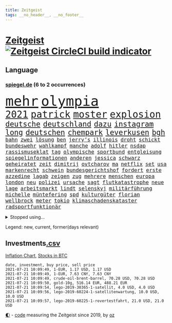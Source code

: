 ```yaml
---
title: Zeitgeist
tags: __no_header__, __no_footer__
---
```


# [Zeitgeist](https://oliz.io/zeitgeist/) [![Zeitgeist CircleCI build indicator](https://circleci.com/gh/ooz/zeitgeist.svg?style=shield)](https://circleci.com/gh/ooz/zeitgeist)

## Language

<h3><a href="https://www.spiegel.de" target="_blank">spiegel.de</a> (6 to 2 occurrences)</h3>
<p style="font-family:monospace">
<span style="font-size:32pt"><a href="news_links.html#mehr" class="current">mehr</a></span>
<span style="font-size:32pt"><a href="news_links.html#olympia" class="current">olympia</a></span>
<br>
<span style="font-size:22pt"><a href="news_links.html#2021" class="current">2021</a></span>
<span style="font-size:22pt"><a href="news_links.html#patrick" class="current">patrick</a></span>
<span style="font-size:22pt"><a href="news_links.html#moster" class="new">moster</a></span>
<span style="font-size:22pt"><a href="news_links.html#explosion" class="current">explosion</a></span>
<br>
<span style="font-size:17pt"><a href="news_links.html#deutsche" class="current">deutsche</a></span>
<span style="font-size:17pt"><a href="news_links.html#deutschland" class="current">deutschland</a></span>
<span style="font-size:17pt"><a href="news_links.html#dazu" class="current">dazu</a></span>
<span style="font-size:17pt"><a href="news_links.html#instagram" class="current">instagram</a></span>
<span style="font-size:17pt"><a href="news_links.html#long" class="current">long</a></span>
<span style="font-size:17pt"><a href="news_links.html#deutschen" class="current">deutschen</a></span>
<span style="font-size:17pt"><a href="news_links.html#chempark" class="new">chempark</a></span>
<span style="font-size:17pt"><a href="news_links.html#leverkusen" class="current">leverkusen</a></span>
<span style="font-size:17pt"><a href="news_links.html#bgh" class="current">bgh</a></span>
<br>
<span style="font-size:12pt"><a href="news_links.html#bahn" class="current">bahn</a></span>
<span style="font-size:12pt"><a href="news_links.html#zwei" class="current">zwei</a></span>
<span style="font-size:12pt"><a href="news_links.html#lösung" class="current">lösung</a></span>
<span style="font-size:12pt"><a href="news_links.html#ben" class="current">ben</a></span>
<span style="font-size:12pt"><a href="news_links.html#jerry’s" class="new">jerry’s</a></span>
<span style="font-size:12pt"><a href="news_links.html#illinois" class="new">illinois</a></span>
<span style="font-size:12pt"><a href="news_links.html#droht" class="current">droht</a></span>
<span style="font-size:12pt"><a href="news_links.html#schickt" class="current">schickt</a></span>
<span style="font-size:12pt"><a href="news_links.html#bundeswehr" class="current">bundeswehr</a></span>
<span style="font-size:12pt"><a href="news_links.html#wahlkampf" class="current">wahlkampf</a></span>
<span style="font-size:12pt"><a href="news_links.html#manche" class="current">manche</a></span>
<span style="font-size:12pt"><a href="news_links.html#adolf" class="current">adolf</a></span>
<span style="font-size:12pt"><a href="news_links.html#hitler" class="current">hitler</a></span>
<span style="font-size:12pt"><a href="news_links.html#nsdap" class="current">nsdap</a></span>
<span style="font-size:12pt"><a href="news_links.html#rassismuseklat" class="new">rassismuseklat</a></span>
<span style="font-size:12pt"><a href="news_links.html#tag" class="current">tag</a></span>
<span style="font-size:12pt"><a href="news_links.html#olympische" class="current">olympische</a></span>
<span style="font-size:12pt"><a href="news_links.html#sportbund" class="current">sportbund</a></span>
<span style="font-size:12pt"><a href="news_links.html#entgleisung" class="new">entgleisung</a></span>
<span style="font-size:12pt"><a href="news_links.html#spiegelinformationen" class="current">spiegelinformationen</a></span>
<span style="font-size:12pt"><a href="news_links.html#anderen" class="current">anderen</a></span>
<span style="font-size:12pt"><a href="news_links.html#jessica" class="current">jessica</a></span>
<span style="font-size:12pt"><a href="news_links.html#schwarz" class="new">schwarz</a></span>
<span style="font-size:12pt"><a href="news_links.html#geheiratet" class="current">geheiratet</a></span>
<span style="font-size:12pt"><a href="news_links.html#zeit" class="current">zeit</a></span>
<span style="font-size:12pt"><a href="news_links.html#dimitrij" class="new">dimitrij</a></span>
<span style="font-size:12pt"><a href="news_links.html#ovtcharov" class="new">ovtcharov</a></span>
<span style="font-size:12pt"><a href="news_links.html#ma" class="new">ma</a></span>
<span style="font-size:12pt"><a href="news_links.html#netflix" class="current">netflix</a></span>
<span style="font-size:12pt"><a href="news_links.html#set" class="current">set</a></span>
<span style="font-size:12pt"><a href="news_links.html#usa" class="current">usa</a></span>
<span style="font-size:12pt"><a href="news_links.html#markenrecht" class="current">markenrecht</a></span>
<span style="font-size:12pt"><a href="news_links.html#schwein" class="current">schwein</a></span>
<span style="font-size:12pt"><a href="news_links.html#bundesgerichtshof" class="current">bundesgerichtshof</a></span>
<span style="font-size:12pt"><a href="news_links.html#fordert" class="current">fordert</a></span>
<span style="font-size:12pt"><a href="news_links.html#erste" class="current">erste</a></span>
<span style="font-size:12pt"><a href="news_links.html#azzedine" class="new">azzedine</a></span>
<span style="font-size:12pt"><a href="news_links.html#lagab" class="new">lagab</a></span>
<span style="font-size:12pt"><a href="news_links.html#zeigen" class="current">zeigen</a></span>
<span style="font-size:12pt"><a href="news_links.html#zug" class="current">zug</a></span>
<span style="font-size:12pt"><a href="news_links.html#mehrere" class="current">mehrere</a></span>
<span style="font-size:12pt"><a href="news_links.html#menschen" class="current">menschen</a></span>
<span style="font-size:12pt"><a href="news_links.html#europa" class="current">europa</a></span>
<span style="font-size:12pt"><a href="news_links.html#london" class="current">london</a></span>
<span style="font-size:12pt"><a href="news_links.html#neu" class="current">neu</a></span>
<span style="font-size:12pt"><a href="news_links.html#polizei" class="current">polizei</a></span>
<span style="font-size:12pt"><a href="news_links.html#ursache" class="current">ursache</a></span>
<span style="font-size:12pt"><a href="news_links.html#sagt" class="current">sagt</a></span>
<span style="font-size:12pt"><a href="news_links.html#flutkatastrophe" class="current">flutkatastrophe</a></span>
<span style="font-size:12pt"><a href="news_links.html#neue" class="current">neue</a></span>
<span style="font-size:12pt"><a href="news_links.html#lage" class="current">lage</a></span>
<span style="font-size:12pt"><a href="news_links.html#arbeitsmarkt" class="current">arbeitsmarkt</a></span>
<span style="font-size:12pt"><a href="news_links.html#lindt" class="new">lindt</a></span>
<span style="font-size:12pt"><a href="news_links.html#selenskyj" class="new">selenskyj</a></span>
<span style="font-size:12pt"><a href="news_links.html#militärführung" class="new">militärführung</a></span>
<span style="font-size:12pt"><a href="news_links.html#michelle" class="current">michelle</a></span>
<span style="font-size:12pt"><a href="news_links.html#müntefering" class="new">müntefering</a></span>
<span style="font-size:12pt"><a href="news_links.html#spd" class="current">spd</a></span>
<span style="font-size:12pt"><a href="news_links.html#kulturgüter" class="new">kulturgüter</a></span>
<span style="font-size:12pt"><a href="news_links.html#florian" class="current">florian</a></span>
<span style="font-size:12pt"><a href="news_links.html#wellbrock" class="new">wellbrock</a></span>
<span style="font-size:12pt"><a href="news_links.html#meter" class="current">meter</a></span>
<span style="font-size:12pt"><a href="news_links.html#tokio" class="current">tokio</a></span>
<span style="font-size:12pt"><a href="news_links.html#klimaschadenskataster" class="new">klimaschadenskataster</a></span>
<span style="font-size:12pt"><a href="news_links.html#radsportfunktionär" class="new">radsportfunktionär</a></span>
</p>
<details>
<summary>Stopped using...</summary>
<p class="former" style="font-size:12pt">
cristiano(281) begeistern(280) strafmaßnahmen(280) unentschieden(280) angriffen(279) fallzahlen(279) flaschen(279) leon(279) niveau(279) profi(279) strand(279) wirklichkeit(279) wünschen(279) coronalage(278) entwarnung(278) herkunft(278) material(278) st(278) traurigen(278) versteht(278) zahlreichen(278) diskutieren(277) erholt(277) hubschrauber(277) jemand(277) komplizen(277) löst(277) verschärfen(277) versuch(277) weise(277) breit(276) bremen(276) carl(276) durchaus(276) euphorie(276) gelegt(276) kompromiss(276) meldete(276) modernen(276) oppositionellen(276) problematisch(276) sinken(276) stockholm(276) usaußenminister(276) verklagt(276) verkündet(276) zeuge(276) zuhause(276) 7(275) auskommen(275) bundesweit(275) erleben(275) erntet(275) eugipfel(275) flüchtlingscamp(275) geistliche(275) großeinsatz(275) haftstrafe(275) homosexualität(275) jagd(275) lobt(275) manipuliert(275) menschheit(275) mittelfeldspieler(275) muslime(275) nutzung(275) osteuropa(275) otto(275) uswirtschaft(275) berichte(274) beweisen(274) extremismus(274) gefüllt(274) geschlagen(274) goretzka(274) islamistischen(274) kollaps(274) mars(274) militärs(274) personal(274) schlag(274) solle(274) thailand(274) verstöße(274) vorstand(274) 78(273) alternativen(273) andrea(273) anpfiff(273) aufgefordert(273) außenpolitik(273) beschuss(273) bildung(273) gelernt(273) geworben(273) ifoindex(273) kieler(273) korrigiert(273) leisten(273) lob(273) lübcke(273) menschenrechte(273) meuthen(273) neunzigerjahren(273) rekordmeister(273) saskia(273) streng(273) tieren(273) verschieben(273) vorhaben(273) walter(273) zivilisten(273) antarktis(272) damaligen(272) dosen(272) dritter(272) entlastet(272) fridays(272) future(272) gestoßen(272) grundschüler(272) höheren(272) katze(272) kämpfer(272) linie(272) mediziner(272) mitgliedstaaten(272) rechtsextremismus(272) siemens(272) spott(272) stefanie(272) trennt(272) verbreitet(272) ökonom(272) abwehr(271) ausbauen(271) australischer(271) fanden(271) fuß(271) gedenken(271) gehe(271) griffen(271) halt(271) lüge(271) manuel(271) mitarbeitern(271) miteinander(271) nachfolgerin(271) party(271) planeten(271) regensburg(271) ruhen(271) schleswigholstein(271) schwangere(271) spanier(271) vermögen(271) zucker(271) 2024(270) autohersteller(270) babys(270) berufen(270) blockieren(270) brown(270) desaster(270) fleisch(270) intensivbetten(270) ließen(270) lügen(270) polizeieinsatz(270) rechtsextremisten(270) schwanger(270) trieb(270) verteidiger(270) zuversicht(270) 37(269) auseinandersetzungen(269) gewässern(269) höchst(269) interesse(269) investitionen(269) klären(269) krank(269) kurve(269) medikament(269) senkt(269) sibirien(269) souverän(269) spanischen(269) stoppt(269) subventionen(269) verstorbene(269) wiederwahl(269) ausgeliefert(268) ausstattung(268) dokumente(268) drehten(268) elke(268) entschuldigen(268) finanziell(268) freunden(268) gesteht(268) gesunde(268) linken(268) präsidentschaftswahlen(268) richtet(268) solidarität(268) spannenden(268) teilnehmer(268) wand(268) werben(268) behandeln(267) bestraft(267) deal(267) dicht(267) dietmar(267) einrichtungen(267) erwägen(267) greta(267) nationale(267) rainer(267) sensation(267) stellten(267) studenten(267) trennung(267) warnten(267) zwillinge(267) üben(267) abgeriegelt(266) ausweitung(266) bremst(266) grundlage(266) infektion(266) irans(266) kochen(266) meinungsfreiheit(266) treiber(266) update(266) verdächtigt(266) verfügung(266) 81(265) audi(265) falle(265) freundschaft(265) jemen(265) kämpfe(265) petra(265) rathaus(265) razzien(265) stau(265) streamingdienst(265) weitergegeben(265) zielgeraden(265) absetzung(264) coronaerkrankung(264) eigener(264) fit(264) linkspartei(264) längere(264) sprengsatz(264) wären(264) hammer(263) sportlich(263) wahlrechtsreform(263) zusammenhalt(263) 13jähriger(262) ecken(262) hielten(262) leiche(262) potsdam(262) zentralen(262) 11000(261) eukommissionschefin(261) funktionäre(261) jahrelangen(261) separatisten(261) unerträglich(261) berufungsgericht(260) fahndet(260) frische(260) robin(260) sauerstoff(260) see(260) stiegen(260) unterschied(260) unterstützer(260) vergleiche(260) verstoßen(260) womit(260) wunder(260) beinahe(259) coronabedingt(259) hinweg(259) matthias(259) pflanzen(259) aktivistin(258) bushido(258) loswerden(258) strenge(258) entspannung(257) erfunden(257) gittern(257) gletscher(257) offiziellen(257) schwerverletzte(257) christdemokraten(256) entbehrungen(256) erwachsenen(256) mancher(256) paschinjan(256) angelegt(255) enttäuschung(255) fehlten(255) franzose(255) gedanken(255) gestoppt(255) mangel(255) ryan(255) abouchaker(254) arafat(254) coronazeit(254) frauenquote(254) mecklenburgvorpommern(254) norwegens(254) brutaler(253) erderwärmung(253) mick(253) schumacher(253) sitzung(253) spiegelumfrage(253) strände(253) überraschenden(253) beziehen(252) falscher(252) giuliani(252) green(252) iss(252) lasst(252) möchten(252) mülheim(252) platzverweis(252) provokation(252) schonen(252) sozialdemokraten(252) taucht(252) verkehrschaos(252) analysiert(251) müsste(251) raab(251) spaltet(251) sperrte(251) terrorismus(251) minus(250) männlichen(250) pkw(250) 46(249) langeweile(249) meines(249) 19jähriger(248) bürgerinnen(248) erschießt(248) hausarrest(248) kandidieren(248) kassel(248) philosoph(248) steigern(248) text(248) warfen(248) justin(247) konferenz(247) regierungschefin(247) samt(247) singapur(247) mitarbeiterin(246) pushbacks(246) regierungserklärung(246) stellung(246) würzburger(246) ausgeweitet(245) bewusst(245) bundeswehrsoldaten(245) favorit(245) heinrich(245) schülerin(245) sprachen(245) verblüffend(245) vergangen(245) verkürzt(245) fußballwm(244) öffnung(244) herausgefunden(243) ungeklärt(243) angezeigt(242) fortsetzung(242) kern(242) schokolade(242) trauert(242) erwarteten(241) erzbistum(241) folter(241) kanaren(241) landeschef(241) minderjährigen(241) sobald(241) vermeintlich(241) telegram(240) akten(239) schlimme(239) 2009(238) doping(237) dringt(237) iranischen(237) georg(236) halbiert(236) unionspolitiker(236) freispruch(235) schade(235) schmerz(235) south(235) 40jährige(234) apples(234) gegentor(234) slowakei(234) unterhaltung(234) schritten(233) vermeidet(233) 41jähriger(232) anfühlt(232) erforscht(232) königshaus(232) ladung(232) sogenannten(232) stürmte(232) georgia(231) vorgenommen(231) erhöhung(230) flügel(230) impfstoffs(230) rassismusvorwürfe(230) weine(230) virusmutation(229) 6000(228) knacken(228) farben(227) offenem(227) hongkongs(226) kameraden(226) zentimeter(226) divers(225) krefeld(225) ursprünglich(225) vorletzten(225) wieso(225) coronajahr(224) engen(224) gesellschaftlichen(223) unverzichtbar(223) grüße(222) normalerweise(222) rechtskräftig(221) studios(221) atomabkommen(220) nationalsozialismus(220) vorsichtig(219) as(218) muslimischen(218) gezwungen(216) vermisster(216) atomdeal(215) flog(215) bist(214) ertrank(214) antony(213) blinken(213) mietendeckel(213) mobilität(213) prüfer(213) coronafolgen(212) lärm(212) gabriele(211) härteren(211) 32jährigen(210) bertelsmann(210) cdu/csu(210) tolle(210) fabian(209) norwegischer(209) boomt(208) bunt(208) regimes(208) reihen(208) entzug(206) hinein(206) warme(206) aktionen(205) bizarre(205) versammelt(205) ärgern(204) champ(201) mail(201) abgewickelt(200) beschafft(200) showdown(200) zweieinhalb(200) abgeordnetenhaus(199) mahnte(199) kilo(198) monatelanger(197) stopp(197) everest(196) ruhrgebiet(196) coronakosten(195) londons(195) spannung(195) your(195) abhilfe(193) exuspräsident(193) überforderte(193) 150000(192) bewusstsein(192) priorisierung(192) ehrt(191) lissabon(191) woelki(191) quält(190) bundesgesundheitsministerium(188) marie(188) ffp2masken(187) grassiert(187) klimaklage(187) ereignet(186) großvater(186) einreisebeschränkungen(185) virtuelle(184) verhilft(183) impfstofflieferungen(182) urlaubsinsel(182) friends(181) dürre(180) polizeiruf(178) überrollt(178) impft(176) berüchtigte(175) außergewöhnlich(174) scheiden(173) 72jähriger(172) neunte(172) polizeibeamte(171) dpa(170) genehmigte(170) gäbe(170) strafgerichtshof(168) geheimen(164) generalstaatsanwaltschaft(164) diagnose(163) klimaschädlich(162) bestens(161) distanzunterricht(161) backup(160) langzeitherrscher(160) zulauf(160) impfreihenfolge(154) gelöschte(153) nüßlein(153) regierungsbeteiligung(153) affront(152) breite(152) ehrgeizige(152) unterschriften(152) verringern(152) bekannter(151) total(151) einstufen(150) falschaussagen(150) härtesten(150) produzent(149) reparatur(149) student(149) passagier(148) el(147) hilton(147) sympathien(147) mist(145) entzogen(144) herstellers(144) filmemacherin(143) frühwarnsystem(142) abberufen(141) capital(141) einfamilienhäuser(140) ruhr(140) sicherheitskräften(140) aung(138) kyi(138) militärputsch(138) sommerurlaub(138) suu(138) 53jähriger(137) exportieren(137) streich(136) stärkste(136) ausgebildet(135) grundsätzliche(135) neuss(135) plagen(135) stiefvater(135) unverletzt(135) wetters(135) turbulenzen(134) bahnverkehr(133) kaltfront(133) kannte(133) montagmorgen(133) staatsfernsehen(133) festen(132) hancock(132) follower(131) gereicht(131) recherche(131) ungeahnte(131) worüber(130) argentiniens(129) stefanos(129) tsitsipas(129) westberlin(128) beschwert(126) konfliktberaterin(126) marsmission(126) objekte(126) wawrzinek(126) zeichner(126) freigabe(125) gestörten(125) hochschule(125) ministern(125) hoffentlich(124) musikers(123) nachsehen(123) typ(123) bürgerrechtler(122) münchener(122) portugals(122) realen(122) tagebuch(122) belohnung(121) gesteckt(121) grundstein(121) übung(121) nachrichtendienste(120) startelf(120) bekräftigte(119) beeindruckt(118) feste(118) kinderbuch(118) 1100(117) igor(117) obhut(117) russe(117) nikol(116) heimische(115) pandemiewelle(115) freizugeben(114) kopenhagen(114) michigan(114) angefahren(113) kürzeren(113) seinerseits(112) ausfuhr(111) interessante(111) kulturkampf(111) cdumann(110) erkenntnis(110) redaktion(110) stabilisiert(110) strecken(110) distanzierten(109) erledigt(109) press(109) gdl(108) homosexueller(108) lokführergewerkschaft(108) pekings(108) zelle(107) lanka(106) sri(106) untermauert(105) starregisseur(104) unverantwortlich(104) landesarbeitsgericht(103) schafften(103) vettel(103) 59(102) methan(102) topfavorit(102) l(101) schenkt(101) erhob(100) aussprache(98) grundlegende(98) wohnhauses(98) fortschritten(97) niedrige(97) rennstall(97) teilzeit(97) eigentore(96) pdf(96) sophia(96) belegschaft(95) stadtrat(95) usamerikanische(95) kürzester(94) angeschlagen(93) anschließende(93) erspart(93) konsumiert(93) bemühen(91) bevorzugen(91) emspiel(91) geprallt(91) spürt(91) uskollegen(91) beleuchtung(90) gelitten(90) greenpeace(90) rekordtief(90) wunde(90) überdenken(90) bahnhöfe(89) eier(89) fonds(89) korunde(89) legehennen(89) nachkriegszeit(89) nachschub(89) schädel(89) selbstmordattentäter(89) suezkanal(89) tvexperten(89) aussteiger(88) ergründen(88) ever(88) genozid(88) given(88) vorrunde(88) havertz(87) kai(87) wiesenmüller(87) mitspieler(86) tierpark(86) zoff(86) kugeln(85) sozialwohnungen(85) suezkanalbehörde(85) torschütze(85) nordafrika(84) pyrotechnik(84) tafel(84) verbringt(84) weltrangliste(84) bosporus(82) durchführen(82) gesundheitsexperte(82) hauch(82) nett(82) spiegellesern(82) umweltkatastrophe(82) 250(81) junges(81) klimaneutralität(81) kuriere(81) labourpartei(81) nordmazedonien(81) wimbledonsieg(81) aufmerksamen(80) feldpost(80) petry(80) unternehmenssteuern(80) zeitnahe(80) anzumerken(79) interessen(79) solide(79) zwischenfall(79) 45000(78) flugzeugs(78) geldhahn(78) homophobie(77) träumte(77) verteilen(77) weltgrößten(77) wähnte(77) außerirdische(76) besitzern(76) dörfern(76) hussein(76) interessiert's(76) zentralafrikanischen(76) aliens(75) benzema(74) dialog(74) hochschwangere(74) bezweifeln(73) uneins(73) dieselmotor(72) mumie(72) ostdeutschland(72) vinci(72) eiltempo(71) freitagnachmittag(71) gründerinnen(71) kompromittierende(71) vereine(71) krisenland(70) run(70) stromnetzes(70) dei(69) opus(69) ultrakonservativen(69) auflaufen(68) jugendämter(68) reederei(68) riechen(68) systematische(68) vergewaltiger(68) windsors(68) abgezogen(67) einfrieren(67) ohio(67) wedding(67) wissenschaftlerinnen(67) zerschlug(67) eingebracht(66) impfpriorisierung(66) klagte(66) lai(66) sanktionsliste(66) usforscher(66) bouffier(65) examen(65) lässig(65) netze(65) straftatbestand(65) unterhauses(65) abwarten(64) jubel(64) muslim(64) streikt(64) petition(63) sozialisten(63) almuth(62) erzürnt(62) gegensatz(62) konzentration(62) lizenzen(62) neubau(62) schult(62) stritten(62) betriebssystems(61) praktiken(61) square(61) teller(61) arenen(60) elton(60) label(60) normales(60) prix(60) sarkastischen(60) vorbehalt(60) betritt(59) erstem(59) forschungsprojekt(59) klimaschutzgesetz(59) konzernen(59) westdeutschen(59) drosseln(58) entweder(58) psychotherapeutin(58) rudy(58) wagt(58) wmdritte(58) bezahlte(57) hinzuweisen(57) rebellen(57) tiraden(57) bestritt(56) 28jährige(55) allgemeinmediziner(55) ferne(55) führungskräfte(55) giulianis(55) krebserkrankung(55) weltklimarat(55) bafög(54) benötigten(54) badeunfall(53) verfeindeten(53) bildungseinrichtungen(52) elmar(52) hochhauses(52) impftermine(52) rekordzeit(52) umgekommen(52) zurückgerufen(52) chinese(51) europapolitiker(51) nähern(51) pipelines(51) 83(50) beispiellose(50) küstenstadt(50) propagiert(50) sorglosigkeit(50) unglücke(50) aogo(49) bretagne(49) lehmann(49) linien(49) sensible(49) staatlicher(49) vorreiter(49) geknackt(48) romane(48) rückschläge(48) ausgezählt(47) ehrgeizigen(47) ertrag(47) klassement(47) nepal(47) gravierenden(46) kaufte(46) ransomware(46) vertrieben(46) einschnitte(45) luftangriff(45) nervig(45) ewan(44) klimaschutzbewegung(44) kostenexplosion(44) versperrt(44) amy(43) billy(43) blatts(43) historikerin(43) picassobild(43) überzahl(43) emteilnahme(42) fünfstündigen(42) geraden(42) hilflos(42) windeln(42) familienhund(41) festnehmen(41) leichtsinn(41) namibia(41) eigner(40) einsätze(40) hardliner(40) hygienekonzept(40) israelisches(40) jena(40) übergriffs(40) elektroschrott(39) herzog(39) lokführer(39) misstrauen(39) unglaublich(39) entmachten(38) hals(38) verursachen(38) fahne(37) parlamentswahlen(37) revolutionieren(37) suppe(37) verbrennerverbot(37) westjordanland(37) bezahlten(36) erreichten(36) karim(36) kugel(36) tornados(36) videoaufnahmen(36) zentralafrika(36) dynamik(35) erzielen(35) heimgrandprix(35) nachmelden(35) republik21podcast(35) massensturz(34) profiteure(34) solar(34) atomprogramm(33) beschäftigung(33) dänischenhagen(33) geflüchteter(33) mangelhafter(33) naturschützer(33) schießereien(33) treffern(33) wiederbelebt(33) afdchefs(32) fußballgeschichte(32) hms(32) sapega(32) zeugnisse(32) zikaden(32) özdemir(32) betraf(31) flugzeugträger(31) geschichtsbüchern(31) hamasflagge(31) palästinensischen(31) tausender(31) bekämpften(30) nebenjobs(30) protassewitsch(30) supreme(30) ufos(30) verunreinigt(30) alaba(29) duque(29) iván(29) kolumbien(29) terrorverdächtiger(29) verwandeln(29) angler(28) entgangen(28) fangen(28) tormaschine(28) viermal(28) weitergeleitet(28) überschallflieger(28) fehle(27) juraprüfung(27) marktposition(27) nordostseekanal(27) wettbewerbshüter(27) zusammenarbeiten(27) analysieren(26) bergsteigerin(26) oecd(26) pearl(26) rohstoffe(26) spürbarer(26) tsang(26) ureinwohner(26) wahlrechtsänderung(26) xpress(26) kvitová(25) streiken(25) trudeau(25) usserie(25) dauerhaften(24) eva(24) geregelt(24) populismus(24) realitätsverweigerung(24) sofja(24) späteren(24) wurm(24) 215(23) annamaria(23) beziffern(23) felder(23) ferchichi(23) gosens(23) kultusminister(23) lebe(23) schusswaffe(23) schwäche(23) 01(22) kriegsschiff(22) kurioses(22) olympiapremiere(22) remote(22) bauwirtschaft(21) buchhandels(21) einstiger(21) entschärfen(21) lokal(21) martina(21) schärfe(21) sinovac(21) soweit(21) wetterte(21) wmführenden(21) asylanträge(20) leichtverletzte(20) linkenabgeordneten(20) motivierte(20) mühsam(20) rhein(20) ussanktionen(20) abflauen(19) abstände(19) aggressiver(19) altkunden(19) brent(19) euroleague(19) ferngesteuert(19) gefangener(19) maschinenpistole(19) nordseesorte(19) anhalter(18) britischem(18) bundespolitiker(18) familienplanung(18) gepflegt(18) hilfskräfte(18) höherer(18) kirchen(18) lupe(18) schultern(18) alliierten(17) bauern(17) bewirkt(17) hauptfigur(17) kleidung(17) sterbende(17) verdienten(17) flüchtet(16) katalanischen(16) publikumsliebling(16) anführer(15) badeunfälle(15) busquets(15) hessische(15) unmittelbare(15) ertrinkt(14) jamaika(14) mary(14) miserables(14) salvadors(14) sek(14) ahnden(13) beuth(13) chatgruppen(13) leopoldina(13) rechtsstaatlichkeit(13) reiseverbot(13) untätigkeitsverfahren(13) atalay(12) bolt(12) halbfinals(12) kopie(12) optionen(12) pinar(12) pogba(12) rechtlichen(12) ressentiments(12) sergej(12) schublade(11)
</p>
</details>
<p>Legend: <span class="new">new</span>, <span class="current">current</span>, <span class="former">former(days relevant)</span></p>

## Investments[.csv](investments.csv)

[Inflation Chart](https://inflationchart.com),
[Stocks in BTC](https://stonksinbtc.xyz/)

```
date, investment, buy price, sell price
2021-07-21 10:09:49, 1-EUR, 1.17 USD, 1.17 USD
2021-07-21 10:09:49, 1-EUR, 7.63 CNY, 7.63 CNY
2021-07-21 10:09:49, crude-oil-brent-barrel, 70.28 USD, 70.28 USD
2021-07-21 10:09:50, gold-10g, 516.14 EUR, 488.21 EUR
2021-07-21 10:09:54, lego-2019-30365-1-satellit, 4.0 USD, 4.0 USD
2021-07-21 10:09:56, lego-2019-60224-1-satellitenwartung, 10.0 USD, 10.0 USD
2021-07-21 10:09:57, lego-2019-60225-1-rovertestfahrt, 21.0 USD, 21.0 USD
```

<footer>
<a href="javascript:toggleTheme()" class="nav">🌓</a>
- <a href="https://github.com/ooz/zeitgeist">code</a> measuring the Zeitgeist since 2019, by <a href="https://oliz.io">oz</a>
</footer>
